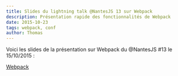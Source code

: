 ```yaml
---
title: Slides du lightning talk @NantesJS 13 sur Webpack
description: Présentation rapide des fonctionnalités de Webpack
date: 2015-10-23
tags: webpack, conf
author: Thomas
---
```


Voici les slides de la présentation sur Webpack du @NantesJS #13 le 15/10/2015 :

[Webpack](http://lmtm.github.io/nantesjs-webpack)
